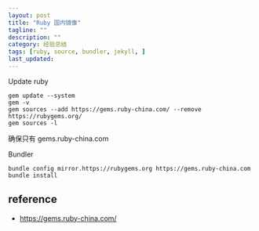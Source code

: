 ```yaml
---
layout: post
title: "Ruby 国内镜像"
tagline: ""
description: ""
category: 经验总结
tags: [ruby, source, bundler, jekyll, ]
last_updated:
---
```


Update ruby

	gem update --system
	gem -v
	gem sources --add https://gems.ruby-china.com/ --remove https://rubygems.org/
	gem sources -l

确保只有 gems.ruby-china.com

Bundler

	bundle config mirror.https://rubygems.org https://gems.ruby-china.com
	bundle install

## reference

- <https://gems.ruby-china.com/>
